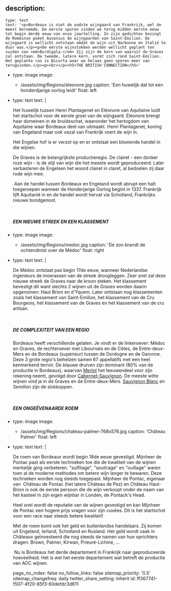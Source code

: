 description:
  -
    type: text
    text: '<p>Bordeaux is niet de oudste wijngaard van Frankrijk, wel de meest beroemde. De eerste sporen vinden we terug midden eerste eeuw tot begin derde eeuw van onze jaartelling. In zijn gedichten bezingt de Romeinse poëet Ausonius de wijngaarden van Saint-Emilion. De wijngaard is wellicht ontstaan omdat de wijn uit Narbonne en Italië te duur was.</p><p>De eerste wijnstokken werden wellicht geplant ten zuiden van <em>Burdigala.</em> Zij zijn de kern van waaruit de Graves zal ontstaan. De tweede, latere kern, vormt zich rond Saint-Emilion. Het geplante ras is Bicurta waar we helaas geen sporen meer van terugvinden.</p><p><br></p><h5>THE BRITISH CONNECTION</h5>'
  -
    type: image
    image:
      - /assets/img/Regions/eleonore.jpg
    caption: 'Een huwelijk dat tot een honderdjarige oorlog leidt'
    float: left
  -
    type: text
    text: |
      <p>Het huwelijk tussen Henri Plantagenet en Eléonore van Aquitaine luidt het startschot voor de eerste groei van de wijngaard. Eléonore brengt haar domeinen in de bruidsschat, waaronder het hertogdom van Aquitaine waar Bordeaux deel van uitmaakt. Henri Plantagenet, koning van Engeland maar ook vazal van Frankrijk voert de wijn in.&nbsp;</p><p>Het Engelse hof is er verzot op en er ontstaat een bloeiende handel in die wijnen.
      
      De Graves is de belangrijkste productieregio. De clairet - een donker roze wijn - is de stijl van wijn die het meeste wordt geproduceerd. Later verbasteren de Engelsen het woord clairet in claret, al bedoelen zij daar rode wijn mee.&nbsp;</p><p>&nbsp;Aan de handel tussen Bordeaux en Engeland wordt abrupt een halt toegeroepen wanneer de Honderjarige Oorlog begint in 1337. Frankrijk lijft Aquitanië in en de handel wordt hervat via Schotland, Frankrijks nieuwe bondgenoot.
      </p><p><br></p><h5>EEN NIEUWE STREEK EN EEN KLASSEMENT</h5>
  -
    type: image
    image:
      - /assets/img/Regions/medoc.jpg
    caption: 'De zon brandt de ochtendmist over de Médoc'
    float: right
  -
    type: text
    text: |
      <p>De Médoc ontstaat pas begin 17de eeuw, wanneer Nederlandse ingenieurs de moerassen van de streek droogleggen. Zeer snel zal deze nieuwe streek de Graves naar de kroon steken. Het klassement bevestigt dit want slechts 2 wijnen uit de Graves worden daarin opgenomen: Haut Brion en d'Yquem. Later ontstaan nog klassementen zoals het klassement van Saint-Emilion, het klassement van de Cru Bourgeois, het klassement van de Graves en het klassement van de cru artisan.
      </p><p><br></p><h5>DE COMPLEXITEIT VAN EEN REGIO</h5><p>
      Bordeaux heeft verschillende gelaten. Je vindt er de linkeroever: Médoc en Graves, de rechteroever met Libournais en de Côtes, de Entre-deux-Mers en de Bordeaux (supérieur) tussen de Dordogne en de Garonne.
      Deze 3 grote regio's behelzen samen 67 appellatifs met een heel kenmerkend terroir. De blauwe druiven zijn dominant (80% van de productie in Bordeaux), waarvan <a href="/nl/grape/merlot">Merlot</a> het leeuwendeel voor zijn rekening neemt, gevolgd door <a href="/nl/grape/cabernet-sauvignon">Cabernet-Sauvignon</a>. De meeste witte wijnen vind je in de Graves en de Entre-deux-Mers. <a href="/nl/grape/sauvignon-blanc">Sauvignon Blanc</a> en Semillon zijn de slokkoppen.
      </p><p><br></p><h5>EEN ONGEËVENAARDE ROEM</h5>
  -
    type: image
    image:
      - /assets/img/Regions/chateau-palmer-768x576.jpg
    caption: 'Château Palmer'
    float: left
  -
    type: text
    text: |
      <p>De roem van Bordeaux wordt begin 18de eeuw gevestigd. Mijnheer de Pontac past als eerste technieken toe die de kwaliteit van de wijnen merkelijk ging verbeteren. "sulfitage", "soutirage" en "ouillage" waren toen al de moderne methodes om betere wijn langer te bewaren. Deze technieken worden nog steeds toegepast. Mijnheer de Pontac, eigenaar van &nbsp;Château de Pontac (het latere Château de Pez) en Château Haut-Brion is ook de eerste persoon die de wijn verkoopt onder de naam van het kasteel in zijn eigen wijnbar in Londen, de Pontack's Head.&nbsp;</p><p>Heel snel wordt de reputatie van de wijnen gevestigd en kan Mijnheer de Pontac een hogere prijs vragen voor zijn cuvées. Dit is het startschot voor een race naar steeds betere kwaliteit!
      
      Met de roem komt ook het geld en buitenlandse handelaars. Zij komen uit Engeland, Ierland, Schotland en Rusland. Het geld wordt vaak in Châteaux geïnvesteerd die nog steeds de namen van hun oprichters dragen: Brown, Palmer, Kirwan, Prieuré-Lichine, …&nbsp;</p><p>&nbsp;Nu is Bordeaux het derde departement in Frankrijk naar geproduceerde hoeveelheid. Het is wel het eerste departement wat betreft de productie van AOC wijnen.</p>
page_no_index: false
no_follow_links: false
sitemap_priority: '0.5'
sitemap_changefreq: daily
twitter_share_setting: inherit
id: ff367741-f507-4f20-85f3-60defdc3d611
